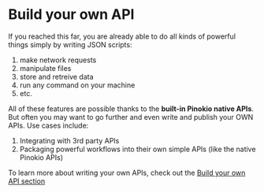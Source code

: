 # Build your own API

If you reached this far, you are already able to do all kinds of powerful things simply by writing JSON scripts:

1. make network requests
2. manipulate files
3. store and retreive data
4. run any command on your machine
5. etc.

All of these features are possible thanks to the **built-in Pinokio native APIs**. But often you may want to go further and even write and publish your OWN APIs. Use cases include:

1. Integrating with 3rd party APIs
2. Packaging powerful workflows into their own simple APIs (like the native Pinokio APIs)

To learn more about writing your own APIs, check out the [Build your own API section](/custom/what)
